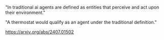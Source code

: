 "In traditional ai agents are defined as entities that perceive and act upon their environment."

"A thermostat would qualify as an agent under the traditional definition."

https://arxiv.org/abs/2407.01502
